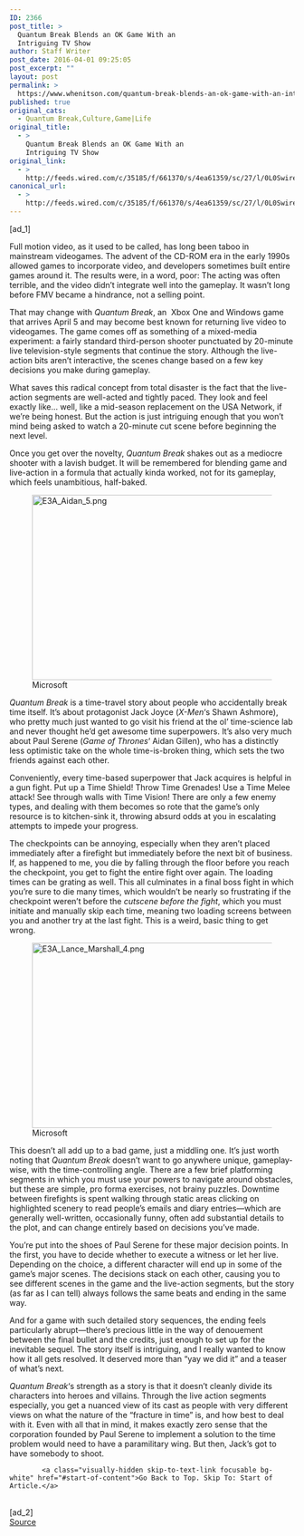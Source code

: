 ```yaml
---
ID: 2366
post_title: >
  Quantum Break Blends an OK Game With an
  Intriguing TV Show
author: Staff Writer
post_date: 2016-04-01 09:25:05
post_excerpt: ""
layout: post
permalink: >
  https://www.whenitson.com/quantum-break-blends-an-ok-game-with-an-intriguing-tv-show/
published: true
original_cats:
  - Quantum Break,Culture,Game|Life
original_title:
  - >
    Quantum Break Blends an OK Game With an
    Intriguing TV Show
original_link:
  - >
    http://feeds.wired.com/c/35185/f/661370/s/4ea61359/sc/27/l/0L0Swired0N0C20A160C0A40Cquantum0Ebreak0Ereview0C/story01.htm
canonical_url:
  - >
    http://feeds.wired.com/c/35185/f/661370/s/4ea61359/sc/27/l/0L0Swired0N0C20A160C0A40Cquantum0Ebreak0Ereview0C/story01.htm
---
```

 [ad_1]
<br><div id=""><p>Full motion video, as it used to be called, has long been taboo in mainstream videogames. The advent of the CD-ROM era in the early 1990s allowed games to incorporate video, and developers sometimes built entire games around it. The results were, in a word, poor: The acting was often terrible, and the video didn’t integrate well into the gameplay. It wasn’t long before FMV became a hindrance, not a selling point.</p>
<p>That may change with <em>Quantum Break</em>, an  Xbox One and Windows game that arrives April 5 and may become best known for returning live video to videogames. The game comes off as something of a mixed-media experiment: a fairly standard third-person shooter punctuated by 20-minute live television-style segments that continue the story. Although the live-action bits aren’t interactive, the scenes change based on a few key decisions you make during gameplay.</p>
<p>What saves this radical concept from total disaster is the fact that the live-action segments are well-acted and tightly paced. They look and feel exactly like… well, like a mid-season replacement on the USA Network, if we’re being honest. But the action is just intriguing enough that you won’t mind being asked to watch a 20-minute cut scene before beginning the next level.</p>
<p>Once you get over the novelty, <em>Quantum Break</em> shakes out as a mediocre shooter with a lavish budget. It will be remembered for blending game and live-action in a formula that actually kinda worked, not for its gameplay, which feels unambitious, half-baked.</p>
<figure attachment_1995602="" class="wp-caption landscape alignnone fader relative" data-js="fader"><a href="http://www.wired.com/wp-content/uploads/2016/04/E3A_Aidan_5.png"><img class="size-default-top-art wp-image-1995602" src="http://www.whenitson.com/wp-content/uploads/2016/04/Quantum-Break-Blends-an-OK-Game-With-an-Intriguing-TV-Show.png" alt="E3A_Aidan_5.png" width="582" height="327"/></a><figcaption class="wp-caption-text link-underline"><span class="credit link-underline-sm"><span aria-hidden="true" class="ui ui ui-photo inline-block ui-credit relative opacity-6 marg-r-sm marg-l-sm no-caption"/>Microsoft</span></figcaption></figure><p><em>Quantum Break</em> is a time-travel story about people who accidentally break time itself. It’s about protagonist Jack Joyce (<em>X-Men</em>‘s Shawn Ashmore), who pretty much just wanted to go visit his friend at the ol’ time-science lab and never thought he’d get awesome time superpowers. It’s also very much about Paul Serene (<em>Game of Thrones</em>‘ Aidan Gillen), who has a distinctly less optimistic take on the whole time-is-broken thing, which sets the two friends against each other.</p>
<p>Conveniently, every time-based superpower that Jack acquires is helpful in a gun fight. Put up a Time Shield! Throw Time Grenades! Use a Time Melee attack! See through walls with Time Vision! There are only a few enemy types, and dealing with them becomes so rote that the game’s only resource is to kitchen-sink it, throwing absurd odds at you in escalating attempts to impede your progress.</p>
<p>The checkpoints can be annoying, especially when they aren’t placed immediately after a firefight but immediately before the next bit of business. If, as happened to me, you die by falling through the floor before you reach the checkpoint, you get to fight the entire fight over again. The loading times can be grating as well. This all culminates in a final boss fight in which you’re sure to die many times, which wouldn’t be nearly so frustrating if the checkpoint weren’t before the <em>cutscene before the fight</em>, which you must initiate and manually skip each time, meaning two loading screens between you and another try at the last fight. This is a weird, basic thing to get wrong.</p>
<figure attachment_1995604="" class="wp-caption landscape alignnone fader relative" data-js="fader"><a href="http://www.wired.com/wp-content/uploads/2016/04/E3A_Lance_Marshall_4.png"><img class="size-default-top-art wp-image-1995604" src="http://www.whenitson.com/wp-content/uploads/2016/04/1459502705_533_Quantum-Break-Blends-an-OK-Game-With-an-Intriguing-TV-Show.png" alt="E3A_Lance_Marshall_4.png" width="582" height="327"/></a><figcaption class="wp-caption-text link-underline"><span class="credit link-underline-sm"><span aria-hidden="true" class="ui ui ui-photo inline-block ui-credit relative opacity-6 marg-r-sm marg-l-sm no-caption"/>Microsoft</span></figcaption></figure><p>This doesn’t all add up to a bad game, just a middling one. It’s just worth noting that <em>Quantum Break</em> doesn’t want to go anywhere unique, gameplay-wise, with the time-controlling angle. There are a few brief platforming segments in which you must use your powers to navigate around obstacles, but these are simple, pro forma exercises, not brainy puzzles. Downtime between firefights is spent walking through static areas clicking on highlighted scenery to read people’s emails and diary entries—which are generally well-written, occasionally funny, often add substantial details to the plot, and can change entirely based on decisions you’ve made.</p>
<p>You’re put into the shoes of Paul Serene for these major decision points. In the first, you have to decide whether to execute a witness or let her live. Depending on the choice, a different character will end up in some of the game’s major scenes. The decisions stack on each other, causing you to see different scenes in the game and the live-action segments, but the story (as far as I can tell) always follows the same beats and ending in the same way.</p>
<p>And for a game with such detailed story sequences, the ending feels particularly abrupt—there’s precious little in the way of denouement between the final bullet and the credits, just enough to set up for the inevitable sequel. The story itself is intriguing, and I really wanted to know how it all gets resolved. It deserved more than “yay we did it” and a teaser of what’s next.</p>
<p><em>Quantum Break</em>‘s strength as a story is that it doesn’t cleanly divide its characters into heroes and villains. Through the live action segments especially, you get a nuanced view of its cast as people with very different views on what the nature of the “fracture in time” is, and how best to deal with it. Even with all that in mind, it makes exactly zero sense that the corporation founded by Paul Serene to implement a solution to the time problem would need to have a paramilitary wing. But then, Jack’s got to have somebody to shoot.</p>

			<a class="visually-hidden skip-to-text-link focusable bg-white" href="#start-of-content">Go Back to Top. Skip To: Start of Article.</a>

			
</div>
<br>[ad_2]
<br><a href="http://feeds.wired.com/c/35185/f/661370/s/4ea61359/sc/27/l/0L0Swired0N0C20A160C0A40Cquantum0Ebreak0Ereview0C/story01.htm">Source </a>